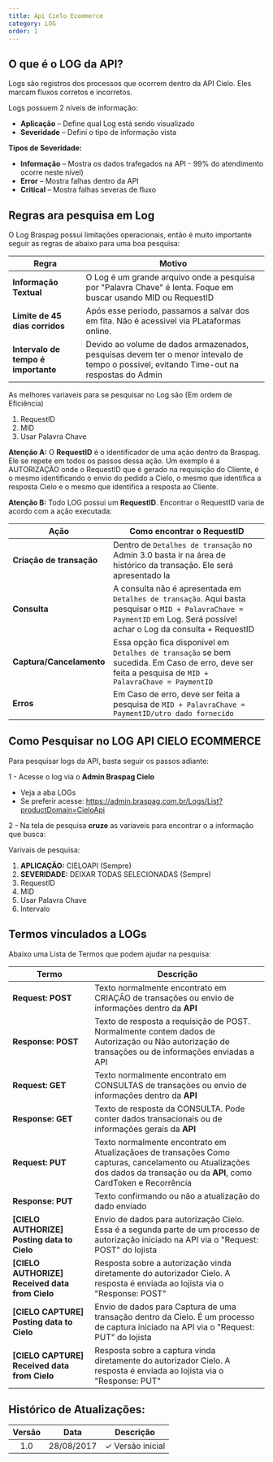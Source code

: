 ```yaml
---
title: Api Cielo Ecommerce
category: LOG
order: 1
---
```


## O que é o LOG da API?

Logs são registros dos processos que ocorrem dentro da API Cielo. Eles marcam fluxos corretos e incorretos.

Logs possuem 2 níveis de informação:

* **Aplicação** – Define qual Log está sendo visualizado
* **Severidade** – Defini o tipo de informação vista

**Tipos de Severidade:**

* **Informação** – Mostra os dados trafegados na API - 99% do atendimento ocorre neste nível)
* **Error** – Mostra falhas dentro da API 
* **Critical** – Mostra falhas severas de fluxo

## Regras ara pesquisa em Log

O Log Braspag possui limitações operacionais, então é muito importante seguir as regras de abaixo para uma boa pesquisa:

| Regra                               | Motivo                                                                                                                                   |
|-------------------------------------|------------------------------------------------------------------------------------------------------------------------------------------|
| **Informação Textual**              | O Log é um grande arquivo onde a pesquisa por "Palavra Chave" é lenta. Foque em buscar usando MID ou RequestID                           |
| **Limite de 45 dias corridos**      | Após esse periodo, passamos a salvar dos em fita. Não é acessivel via PLataformas online.                                                |
| **Intervalo de tempo é importante** | Devido ao volume de dados armazenados, pesquisas devem ter o menor intevalo de tempo o possivel, evitando Time-out na respostas do Admin |


As melhores variaveis para se pesquisar no Log são (Em ordem de Eficiência)

1. RequestID
2. MID
3. Usar Palavra Chave

**Atenção A:** O **RequestID** é o identificador de uma ação dentro da Braspag. Ele se repete em todos os passos dessa ação. Um exemplo é a AUTORIZAÇÃO onde o RequestID que é gerado na requisição do Cliente, é o mesmo identificando o envio do pedido a Cielo, o mesmo que identifica a resposta Cielo e o mesmo que identifica a resposta ao Cliente.

**Atenção B:** Todo LOG possui um **RequestID**. Encontrar o RequestID varia de acordo com a ação executada:

| Ação                     | Como encontrar o RequestID                                                                                                                                                  |
|--------------------------|-----------------------------------------------------------------------------------------------------------------------------------------------------------------------------|
| **Criação de transação** | Dentro de `Detalhes de transação` no Admin 3.0 basta ir na área de histórico da transação. Ele será apresentado la                                                          |
| **Consulta**             | A consulta não é apresentada em  `Detalhes de transação`. Aqui basta pesquisar o `MID + PalavraChave = PaymentID` em Log. Será possivel achar o Log da consulta + RequestID |
| **Captura/Cancelamento** | Essa opção fica disponivel em `Detalhes de transação` se bem sucedida. Em Caso de erro, deve ser feita a pesquisa de `MID + PalavraChave = PaymentID`                       |
| **Erros**                | Em Caso de erro, deve ser feita a pesquisa de `MID + PalavraChave = PaymentID/utro dado fornecido`                                                                          |

## Como Pesquisar no LOG API CIELO ECOMMERCE


Para pesquisar logs da API, basta seguir os passos adiante:

1 - Acesse o log via o **Admin Braspag Cielo** 
* Veja a aba LOGs
* Se preferir acesse: <https://admin.braspag.com.br/Logs/List?productDomain=CieloApi>

2 - Na tela de pesquisa **cruze** as variaveis para encontrar o a informação que busca:

Varivais de pesquisa:

1. **APLICAÇÃO:** CIELOAPI (Sempre)
2. **SEVERIDADE:** DEIXAR TODAS SELECIONADAS (Sempre)
2. RequestID
2. MID
3. Usar Palavra Chave
4. Intervalo






## Termos vinculados a LOGs

Abaixo uma Lista de Termos que podem ajudar na pesquisa:

| Termo                                          | Descrição                                                                                                                                                                  |
|------------------------------------------------|----------------------------------------------------------------------------------------------------------------------------------------------------------------------------|
| **Request: POST**                              | Texto normalmente encontrato em CRIAÇÃO de transações ou envio de informações dentro da **API**                                                                            |
| **Response: POST**                             | Texto de resposta a requisição de POST. Normalmente contem dados de Autorização ou Não autorização de transações ou de informações enviadas a API                          |
| **Request: GET**                               | Texto normalmente encontrato em CONSULTAS de transações ou envio de informações dentro da **API**                                                                          |
| **Response: GET**                              | Texto de resposta da CONSULTA. Pode conter dados transacionais ou de informações gerais da **API**                                                                         |
| **Request: PUT**                               | Texto normalmente encontrato em Atualizaçãoes de transações Como capturas, cancelamento ou Atualizações dos dados da transação ou da **API**, como CardToken e Recorrência |
| **Response: PUT**                              | Texto confirmando ou não a atualização do dado enviado                                                                                                                     |
| **[CIELO AUTHORIZE] Posting data to Cielo**    | Envio de dados para autorização Cielo. Essa é a segunda parte de um processo de autorização iniciado na API via o "Request: POST" do lojista                               |
| **[CIELO AUTHORIZE] Received data from Cielo** | Resposta sobre a autorização vinda diretamente do autorizador Cielo. A resposta é enviada ao lojista via o "Response: POST"                                                |
| **[CIELO CAPTURE] Posting data to Cielo**      | Envio de dados para Captura de uma transação dentro da Cielo. É um processo de captura iniciado na API via o "Request: PUT" do lojista                                     |
| **[CIELO CAPTURE] Received data from Cielo**   | Resposta sobre a captura vinda diretamente do autorizador Cielo. A resposta é enviada ao lojista via o "Response: PUT"                                                     |






## Histórico de Atualizações:

| Versão | Data       | Descrição                                                                                                      |
|:------:|------------|----------------------------------------------------------------------------------------------------------------|
| 1.0    | 28/08/2017 | ✓ Versão inicial                                                                                               |








